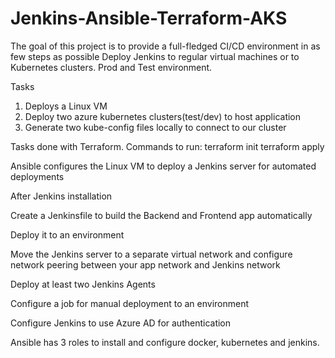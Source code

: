 # Jenkins-Ansible-Terraform-AKS

The goal of this project is to provide a full-fledged CI/CD environment in as few steps as possible
Deploy Jenkins to regular virtual machines or to Kubernetes clusters. 
Prod and Test environment.

Tasks

1. Deploys a Linux VM 
2. Deploy two azure kubernetes clusters(test/dev) to host application 
3. Generate two kube-config files locally to connect to our cluster

Tasks done with Terraform.
Commands to run:
terraform init
terraform apply

Ansible configures the Linux VM to deploy a Jenkins server for automated deployments

After Jenkins installation 

Create a Jenkinsfile to build the Backend and Frontend app automatically

Deploy it to an environment

Move the Jenkins server to a separate virtual network and configure network peering between your app network and Jenkins network

Deploy at least two Jenkins Agents

Configure a job for manual deployment to an environment

Configure Jenkins to use Azure AD for authentication

Ansible has 3 roles to install and configure docker, kubernetes and jenkins.